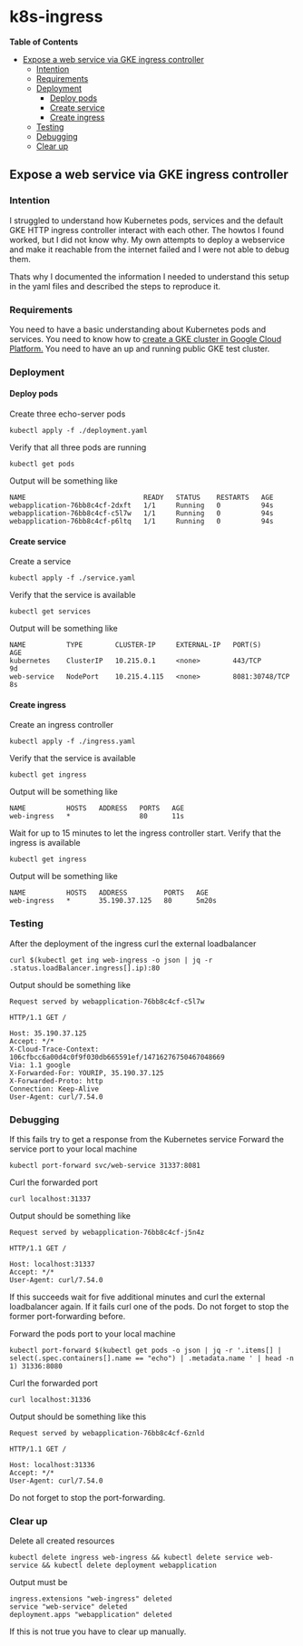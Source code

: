 # k8s-ingress

**Table of Contents**

- [Expose a web service via GKE ingress controller](#ingress)
    - [Intention](#intention)
    - [Requirements](#requirements)
    - [Deployment](#deployment)
        - [Deploy pods](#deploy-pods)
        - [Create service](#create-service)
        - [Create ingress](#create-ingress)
    - [Testing](#testing)
    - [Debugging](#debugging)
    - [Clear up](#clear-up)


## Expose a web service via GKE ingress controller

### Intention 

I struggled to understand how Kubernetes pods, services and the default GKE HTTP ingress controller interact with each other.
The howtos I found worked, but I did not know why. My own attempts to deploy a webservice and make it reachable from the internet failed and I were not able to debug them.

Thats why I documented the information I needed to understand this setup in the yaml files and described the steps to reproduce it.

### Requirements

You need to have a basic understanding about Kubernetes pods and services.
You need to know how to [create a GKE cluster in Google Cloud Platform.](https://cloud.google.com/kubernetes-engine/docs/how-to/creating-a-cluster)
You need to have an up and running public GKE test cluster.

### Deployment

#### Deploy pods

Create three echo-server pods
``` 
kubectl apply -f ./deployment.yaml
```

Verify that all three pods are running
```
kubectl get pods
```

Output will be something like
```
NAME                             READY   STATUS    RESTARTS   AGE
webapplication-76bb8c4cf-2dxft   1/1     Running   0          94s
webapplication-76bb8c4cf-c5l7w   1/1     Running   0          94s
webapplication-76bb8c4cf-p6ltq   1/1     Running   0          94s
```

#### Create service

Create a service
```
kubectl apply -f ./service.yaml
```

Verify that the service is available
```
kubectl get services
```

Output will be something like
```
NAME          TYPE        CLUSTER-IP     EXTERNAL-IP   PORT(S)          AGE
kubernetes    ClusterIP   10.215.0.1     <none>        443/TCP          9d
web-service   NodePort    10.215.4.115   <none>        8081:30748/TCP   8s
```

#### Create ingress

Create an ingress controller
```
kubectl apply -f ./ingress.yaml
```

Verify that the service is available
```
kubectl get ingress
```

Output will be something like
```
NAME          HOSTS   ADDRESS   PORTS   AGE
web-ingress   *                 80      11s
```

Wait for up to 15 minutes to let the ingress controller start.
Verify that the ingress is available
```
kubectl get ingress
```

Output will be something like
```
NAME          HOSTS   ADDRESS         PORTS   AGE
web-ingress   *       35.190.37.125   80      5m20s
```

### Testing

After the deployment of the ingress curl the external loadbalancer
```
curl $(kubectl get ing web-ingress -o json | jq -r .status.loadBalancer.ingress[].ip):80
```

Output should be something like
```
Request served by webapplication-76bb8c4cf-c5l7w

HTTP/1.1 GET /

Host: 35.190.37.125
Accept: */*
X-Cloud-Trace-Context: 106cfbcc6a00d4c0f9f030db665591ef/14716276750467048669
Via: 1.1 google
X-Forwarded-For: YOURIP, 35.190.37.125
X-Forwarded-Proto: http
Connection: Keep-Alive
User-Agent: curl/7.54.0
```

### Debugging

If this fails try to get a response from the Kubernetes service
Forward the service port to your local machine
```
kubectl port-forward svc/web-service 31337:8081
```

Curl the forwarded port
```
curl localhost:31337
```

Output should be something like
```
Request served by webapplication-76bb8c4cf-j5n4z

HTTP/1.1 GET /

Host: localhost:31337
Accept: */*
User-Agent: curl/7.54.0
```

If this succeeds wait for five additional minutes and curl the external loadbalancer again.
If it fails curl one of the pods. Do not forget to stop the former port-forwarding before.

Forward the pods port to your local machine
```
kubectl port-forward $(kubectl get pods -o json | jq -r '.items[] | select(.spec.containers[].name == "echo") | .metadata.name ' | head -n 1) 31336:8080
```

Curl the forwarded port
```
curl localhost:31336
```

Output should be something like this
```
Request served by webapplication-76bb8c4cf-6znld

HTTP/1.1 GET /

Host: localhost:31336
Accept: */*
User-Agent: curl/7.54.0
```

Do not forget to stop the port-forwarding.

### Clear up

Delete all created resources
```
kubectl delete ingress web-ingress && kubectl delete service web-service && kubectl delete deployment webapplication
```

Output must be
```
ingress.extensions "web-ingress" deleted
service "web-service" deleted
deployment.apps "webapplication" deleted
```

If this is not true you have to clear up manually.
